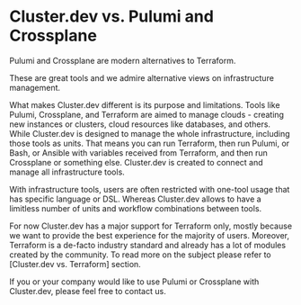 # Cluster.dev vs. Pulumi and Crossplane

Pulumi and Crossplane are modern alternatives to Terraform. 

These are great tools and we admire alternative views on infrastructure management. 

What makes Cluster.dev different is its purpose and limitations. 
Tools like Pulumi, Crossplane, and Terraform are aimed to manage clouds - creating new instances or clusters, cloud resources like databases, and others. 
While Cluster.dev is designed to manage the whole infrastructure, including those tools as units. That means you can run Terraform, then run Pulumi, or Bash, or Ansible with variables received from Terraform, and then run Crossplane or something else. Cluster.dev is created to connect and manage all infrastructure tools. 

With infrastructure tools, users are often restricted with one-tool usage that has specific language or DSL. Whereas Cluster.dev allows to have a limitless number of units and workflow combinations between tools. 

For now Cluster.dev has a major support for Terraform only, mostly because we want to provide the best experience for the majority of users. Moreover, Terraform is a de-facto industry standard and already has a lot of modules created by the community. 
To read more on the subject please refer to [Cluster.dev vs. Terraform] section.

If you or your company would like to use Pulumi or Crossplane with Cluster.dev, please feel free to contact us. 
